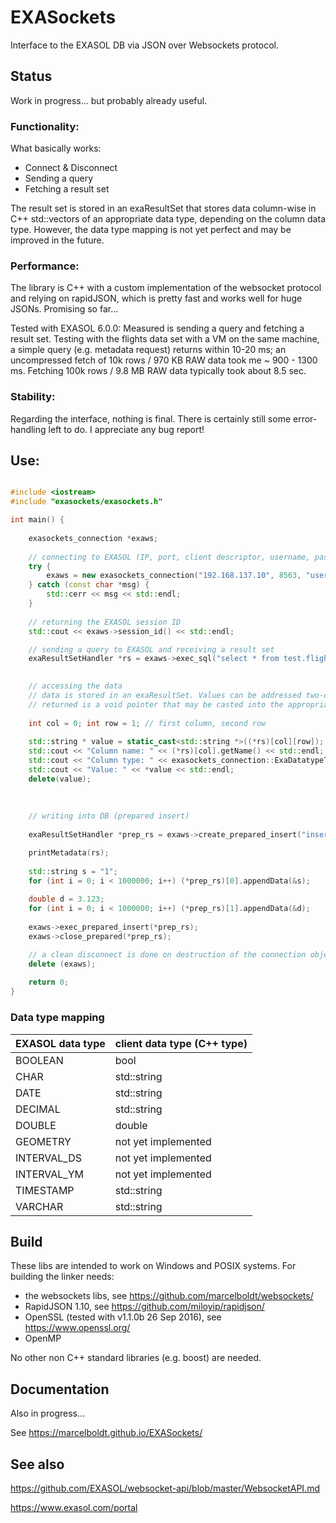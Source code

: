 # EXASockets
Interface to the EXASOL DB via JSON over Websockets protocol.

## Status

Work in progress... but probably already useful.

### Functionality: 

What basically works:

- Connect & Disconnect
- Sending a query
- Fetching a result set

The result set is stored in an exaResultSet that stores data column-wise in C++ std::vectors 
of an appropriate data type, depending on the column data type. However, the data type mapping is not yet perfect and
may be improved in the future.

### Performance:

The library is C++ with a custom implementation of the websocket protocol and relying on rapidJSON, 
which is pretty fast and works well for huge JSONs. Promising so far...

Tested with EXASOL 6.0.0: Measured is sending a query and fetching a 
result set. Testing with the flights data set with a VM on the same machine, 
 a simple query (e.g. metadata request) returns within 10-20 ms; an uncompressed fetch of 10k rows / 970 KB
  RAW data took me ~ 900 - 1300 ms. Fetching 100k rows / 9.8 MB RAW data typically took about 8.5 sec.

### Stability:

Regarding the interface, nothing is final.
There is certainly still some error-handling left to do. I appreciate any bug report!


## Use:

```C++

#include <iostream>
#include "exasockets/exasockets.h"

int main() {
  
    exasockets_connection *exaws;
    
    // connecting to EXASOL (IP, port, client descriptor, username, password, password length, autocommit)
    try {
        exaws = new exasockets_connection("192.168.137.10", 8563, "user", "sys", "exasol", 6, false);
    } catch (const char *msg) {
        std::cerr << msg << std::endl;
    }
    
    // returning the EXASOL session ID
    std::cout << exaws->session_id() << std::endl;

    // sending a query to EXASOL and receiving a result set
    exaResultSetHandler *rs = exaws->exec_sql("select * from test.flights;");
    

    // accessing the data 
    // data is stored in an exaResultSet. Values can be addressed two-dimensionally [column][row];
    // returned is a void pointer that may be casted into the appropriate C datatype (see section "Data type mapping").
    
    int col = 0; int row = 1; // first column, second row
    
    std::string * value = static_cast<std::string *>((*rs)[col][row]);
    std::cout << "Column name: " << (*rs)[col].getName() << std::endl;
    std::cout << "Column type: " << exasockets_connection::ExaDatatypeToString((*rs)[col].type()) << std::endl;
    std::cout << "Value: " << *value << std::endl;
    delete(value);
    
    
    
    // writing into DB (prepared insert)
    
    exaResultSetHandler *prep_rs = exaws->create_prepared_insert("insert into test.tbl1 values (?,?);");

    printMetadata(rs);
    
    std::string s = "1";
    for (int i = 0; i < 1000000; i++) (*prep_rs)[0].appendData(&s);
    
    double d = 3.123;
    for (int i = 0; i < 1000000; i++) (*prep_rs)[1].appendData(&d);
    
    exaws->exec_prepared_insert(*prep_rs);   
    exaws->close_prepared(*prep_rs);

    // a clean disconnect is done on destruction of the connection object.
    delete (exaws);
    
    return 0;
}

```

### Data type mapping

| EXASOL data type 	| client data type (C++ type) 	|
|------------------	|-----------------------------	|
| BOOLEAN          	| bool                        	|
| CHAR             	| std::string                 	|
| DATE             	| std::string                 	|
| DECIMAL          	| std::string                 	|
| DOUBLE           	| double                      	|
| GEOMETRY         	| not yet implemented         	|
| INTERVAL_DS      	| not yet implemented         	|
| INTERVAL_YM      	| not yet implemented         	|
| TIMESTAMP        	| std::string                 	|
| VARCHAR          	| std::string                 	|


## Build

These libs are intended to work on Windows and POSIX systems. For building the linker needs:

- the websockets libs, see https://github.com/marcelboldt/websockets/
- RapidJSON 1.10, see https://github.com/miloyip/rapidjson/
- OpenSSL (tested with v1.1.0b 26 Sep 2016), see https://www.openssl.org/
- OpenMP

No other non C++ standard libraries (e.g. boost) are needed.


## Documentation

Also in progress...

See https://marcelboldt.github.io/EXASockets/


## See also

https://github.com/EXASOL/websocket-api/blob/master/WebsocketAPI.md

https://www.exasol.com/portal

